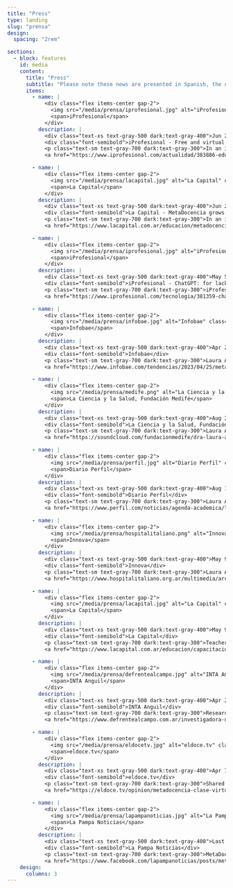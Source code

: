 ```yaml
---
title: "Press"
type: landing
slug: "prensa"
design:
  spacing: "2rem"

sections:
  - block: features
    id: media
    content:
      title: "Press"
      subtitle: "Please note these news are presented in Spanish, the original language of publication."
      items:
        - name: |
            <div class="flex items-center gap-2">
              <img src="/media/prensa/iprofesional.jpg" alt="iProfesional" class="h-24 md:h-28 object-contain" loading="lazy">
              <span>iProfesional</span>
            </div>
          description: |
            <div class="text-xs text-gray-500 dark:text-gray-400">Jun 26, 2023</div>
            <div class="font-semibold">iProfesional - Free and virtual science training: the Argentine venture supported by NASA</div>
            <p class="text-sm text-gray-700 dark:text-gray-300">In an interview with iProfesional, Nicolás Palopoli shared the details of NASA’s support to democratize access to scientific knowledge.</p>
            <a href="https://www.iprofesional.com/actualidad/383886-educacion-remota-el-emprendimiento-argentino-que-apoya-la-nasa" class="inline-block mt-2 px-3 py-1 rounded-md text-sm font-semibold bg-gray-900 text-white dark:bg-white dark:text-gray-900">Read article</a>

        - name: |
            <div class="flex items-center gap-2">
              <img src="/media/prensa/lacapital.jpg" alt="La Capital" class="h-24 md:h-28 object-contain" loading="lazy">
              <span>La Capital</span>
            </div>
          description: |
            <div class="text-xs text-gray-500 dark:text-gray-400">Jun 24, 2023</div>
            <div class="font-semibold">La Capital - MetaDocencia grows with community training</div>
            <p class="text-sm text-gray-700 dark:text-gray-300">In an interview with Micaela Pereyra from La Capital newspaper (Rosario, Argentina), Romina Pendino and Nicolás Palopoli shared the trajectory and present of MetaDocencia.</p>
            <a href="https://www.lacapital.com.ar/educacion/metadocencia-un-espacio-que-crece-cursos-gratuitos-la-comunidad-n10071055.html" class="inline-block mt-2 px-3 py-1 rounded-md text-sm font-semibold bg-gray-900 text-white dark:bg-white dark:text-gray-900">Read article</a>

        - name: |
            <div class="flex items-center gap-2">
              <img src="/media/prensa/iprofesional.jpg" alt="iProfesional" class="h-24 md:h-28 object-contain" loading="lazy">
              <span>iProfesional</span>
            </div>
          description: |
            <div class="text-xs text-gray-500 dark:text-gray-400">May 5, 2023</div>
            <div class="font-semibold">iProfesional - ChatGPT: for lack of control, Artificial Intelligence puts Argentine schools on alert</div>
            <p class="text-sm text-gray-700 dark:text-gray-300">iProfesional: Laura Ación, one of the over 400 people from the science and research areas who signed the Montevideo Declaration on Artificial Intelligence and its impact on Latin America, warned about the irresponsibility with which this AI tool was launched into the world..</p>
            <a href="https://www.iprofesional.com/tecnologia/381359-chatgpt-la-inteligencia-artificial-pone-en-alerta-a-la-educacion" class="inline-block mt-2 px-3 py-1 rounded-md text-sm font-semibold bg-gray-900 text-white dark:bg-white dark:text-gray-900">Read article</a>

        - name: |
            <div class="flex items-center gap-2">
              <img src="/media/prensa/infobae.jpg" alt="Infobae" class="h-24 md:h-28 object-contain" loading="lazy">
              <span>Infobae</span>
            </div>
          description: |
            <div class="text-xs text-gray-500 dark:text-gray-400">Apr 25, 2023</div>
            <div class="font-semibold">Infobae</div>
            <p class="text-sm text-gray-700 dark:text-gray-300">Laura Ación discussed MetaDocencia’s mission, journey and next steps, and the stimulus we had thanks to the support and freedom to work that CZI Science has given us.</p>
            <a href="https://www.infobae.com/tendencias/2023/04/25/metadocencia-el-arte-de-divulgar-al-mundo-la-ensenanza-de-la-ciencia-en-espanol-y-con-el-apoyo-de-mark-zuckerberg/?utm_medium=Echobox&utm_source=Twitter#Echobox=1682405050" class="inline-block mt-2 px-3 py-1 rounded-md text-sm font-semibold bg-gray-900 text-white dark:bg-white dark:text-gray-900">Read article</a>

        - name: |
            <div class="flex items-center gap-2">
              <img src="/media/prensa/medife.png" alt="La Ciencia y la Salud, Fundación Medifé" class="h-24 md:h-28 object-contain" loading="lazy">
              <span>La Ciencia y la Salud, Fundación Medifé</span>
            </div>
          description: |
            <div class="text-xs text-gray-500 dark:text-gray-400">Aug 29, 2022</div>
            <div class="font-semibold">La Ciencia y la Salud, Fundación Medifé</div>
            <p class="text-sm text-gray-700 dark:text-gray-300">Laura Ación in La Ciencia y la Salud, Fundación Medifé: “Myths and truths about AI and big data”</p>
            <a href="https://soundcloud.com/fundacionmedife/dra-laura-acion-dir?utm_source=clipboard&utm_medium=text&utm_campaign=social_sharing" class="inline-block mt-2 px-3 py-1 rounded-md text-sm font-semibold bg-gray-900 text-white dark:bg-white dark:text-gray-900">Read article</a>

        - name: |
            <div class="flex items-center gap-2">
              <img src="/media/prensa/perfil.jpg" alt="Diario Perfil" class="h-24 md:h-28 object-contain" loading="lazy">
              <span>Diario Perfil</span>
            </div>
          description: |
            <div class="text-xs text-gray-500 dark:text-gray-400">Aug 13, 2022</div>
            <div class="font-semibold">Diario Perfil</div>
            <p class="text-sm text-gray-700 dark:text-gray-300">Laura Ación in #AgendaAcadémica: “The problem occurs when artificial intelligence interferes with democracy, health or justice.”</p>
            <a href="https://www.perfil.com/noticias/agenda-academica/laura-acion-el-problema-surge-cuando-la-inteligencia-artificial-se-mete-con-la-democracia-la-salud-o-la-justicia.phtml" class="inline-block mt-2 px-3 py-1 rounded-md text-sm font-semibold bg-gray-900 text-white dark:bg-white dark:text-gray-900">Read article</a>

        - name: |
            <div class="flex items-center gap-2">
              <img src="/media/prensa/hospitalitaliano.png" alt="Innova" class="h-24 md:h-28 object-contain" loading="lazy">
              <span>Innova</span>
            </div>
          description: |
            <div class="text-xs text-gray-500 dark:text-gray-400">May 9, 2020</div>
            <div class="font-semibold">Innova</div>
            <p class="text-sm text-gray-700 dark:text-gray-300">Laura Ación: “Over time we will take advantage of the best the virtual and the on-site have to offer.”</p>
            <a href="https://www.hospitalitaliano.org.ar/multimedia/archivos/noticias_archivos/11/Revista/11_InnovaNoviembreDobles.pdf" class="inline-block mt-2 px-3 py-1 rounded-md text-sm font-semibold bg-gray-900 text-white dark:bg-white dark:text-gray-900">Read article</a>

        - name: |
            <div class="flex items-center gap-2">
              <img src="/media/prensa/lacapital.jpg" alt="La Capital" class="h-24 md:h-28 object-contain" loading="lazy">
              <span>La Capital</span>
            </div>
          description: |
            <div class="text-xs text-gray-500 dark:text-gray-400">May 9, 2020</div>
            <div class="font-semibold">La Capital</div>
            <p class="text-sm text-gray-700 dark:text-gray-300">Teacher training on e-learning</p>
            <a href="https://www.lacapital.com.ar/educacion/capacitacion-docente-ensenanza-virtual-n2582884.html" class="inline-block mt-2 px-3 py-1 rounded-md text-sm font-semibold bg-gray-900 text-white dark:bg-white dark:text-gray-900">Read article</a>

        - name: |
            <div class="flex items-center gap-2">
              <img src="/media/prensa/defrentealcampo.jpg" alt="INTA Anguil" class="h-24 md:h-28 object-contain" loading="lazy">
              <span>INTA Anguil</span>
            </div>
          description: |
            <div class="text-xs text-gray-500 dark:text-gray-400">Apr 22, 2020</div>
            <div class="font-semibold">INTA Anguil</div>
            <p class="text-sm text-gray-700 dark:text-gray-300">Researcher from INTA Anguil participates in Metadociencia, a project to train teachers in virtual education.</p>
            <a href="https://www.defrentealcampo.com.ar/investigadora-de-inta-anguil-participa-de-metadociencia-un-proyecto-para-capacitar-a-docentes-en-educacion-virtual/" class="inline-block mt-2 px-3 py-1 rounded-md text-sm font-semibold bg-gray-900 text-white dark:bg-white dark:text-gray-900">Read article</a>

        - name: |
            <div class="flex items-center gap-2">
              <img src="/media/prensa/eldocetv.jpg" alt="eldoce.tv" class="h-24 md:h-28 object-contain" loading="lazy">
              <span>eldoce.tv</span>
            </div>
          description: |
            <div class="text-xs text-gray-500 dark:text-gray-400">Apr 7, 2020</div>
            <div class="font-semibold">eldoce.tv</div>
            <p class="text-sm text-gray-700 dark:text-gray-300">Shared happiness multiplies, shared sorrow diminishes</p>
            <a href="https://eldoce.tv/opinion/metadocencia-clase-virtual-cuarentena-coronavirus-la-felicidad-compartida-se-multiplica-la-pena-compartida-disminuye_97495/" class="inline-block mt-2 px-3 py-1 rounded-md text-sm font-semibold bg-gray-900 text-white dark:bg-white dark:text-gray-900">Read article</a>

        - name: |
            <div class="flex items-center gap-2">
              <img src="/media/prensa/lapampanoticias.jpg" alt="La Pampa Noticias" class="h-24 md:h-28 object-contain" loading="lazy">
              <span>La Pampa Noticias</span>
            </div>
          description: |
            <div class="text-xs text-gray-500 dark:text-gray-400">Last updated on Jan 1, 0001</div>
            <div class="font-semibold">La Pampa Noticias</div>
            <p class="text-sm text-gray-700 dark:text-gray-300">MetaDocencia: How to virtualize education</p>
            <a href="https://www.facebook.com/lapampanoticias/posts/metadocencia-cómo-virtualizar-la-educacióninvestigadores-del-inta-del-conicet-y-/1305419322983230/" class="inline-block mt-2 px-3 py-1 rounded-md text-sm font-semibold bg-gray-900 text-white dark:bg-white dark:text-gray-900">Read article</a>
    design:
      columns: 3
---
```

